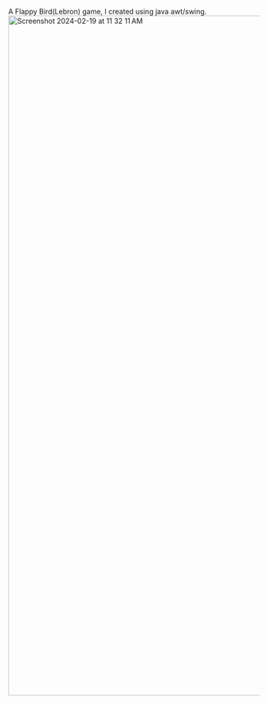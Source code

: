 A Flappy Bird(Lebron) game, I created using java awt/swing. 
<img width="1366" alt="Screenshot 2024-02-19 at 11 32 11 AM" src="https://github.com/linlin-codes/flappy_lebron/assets/157977184/18ed72a8-1f51-4a19-9e49-4044cf4abb76">
